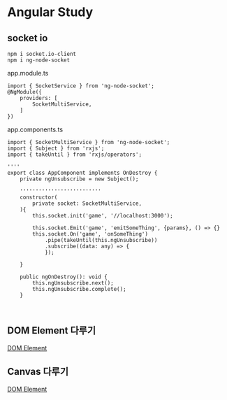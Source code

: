 # Angular Study

## socket io
```
npm i socket.io-client
npm i ng-node-socket
```

app.module.ts
```
import { SocketService } from 'ng-node-socket';
@NgModule({
    providers: [
        SocketMultiService,
    ]
})
```

app.components.ts
```
import { SocketMultiService } from 'ng-node-socket';
import { Subject } from 'rxjs';
import { takeUntil } from 'rxjs/operators';

''''
export class AppComponent implements OnDestroy {
    private ngUnsubscribe = new Subject();

    ''''''''''''''''''''''''''
    constructor(
        private socket: SocketMultiService,
    ){
        this.socket.init('game', '//localhost:3000');

        this.socket.Emit('game', 'emitSomeThing', {params}, () => {}
        this.socket.On('game', 'onSomeThing')
            .pipe(takeUntil(this.ngUnsubscribe))
            .subscribe((data: any) => {
            });

    }

    public ngOnDestroy(): void {
        this.ngUnsubscribe.next();
        this.ngUnsubscribe.complete();
    }



```


## DOM Element 다루기
[DOM Element](/document/domElement.md "DOM Element")

## Canvas 다루기
[DOM Element](/document/canvas.md "Canvas")
